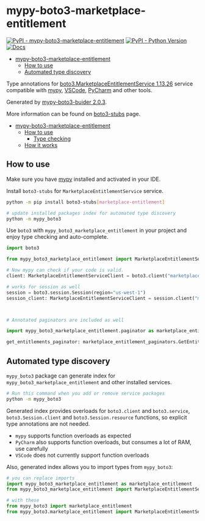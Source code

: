 # mypy-boto3-marketplace-entitlement

[![PyPI - mypy-boto3-marketplace-entitlement](https://img.shields.io/pypi/v/mypy-boto3-marketplace-entitlement.svg?color=blue)](https://pypi.org/project/mypy-boto3-marketplace-entitlement)
[![PyPI - Python Version](https://img.shields.io/pypi/pyversions/mypy-boto3-marketplace-entitlement.svg?color=blue)](https://pypi.org/project/mypy-boto3-marketplace-entitlement)
[![Docs](https://img.shields.io/readthedocs/mypy-boto3-builder.svg?color=blue)](https://mypy-boto3-builder.readthedocs.io/)

- [mypy-boto3-marketplace-entitlement](#mypy-boto3-marketplace-entitlement)
  - [How to use](#how-to-use)
  - [Automated type discovery](#automated-type-discovery)


Type annotations for
[boto3.MarketplaceEntitlementService 1.13.26](https://boto3.amazonaws.com/v1/documentation/api/1.13.26/reference/services/marketplace-entitlement.html#MarketplaceEntitlementService) service
compatible with [mypy](https://github.com/python/mypy), [VSCode](https://code.visualstudio.com/),
[PyCharm](https://www.jetbrains.com/pycharm/) and other tools.

Generated by [mypy-boto3-buider 2.0.3](https://github.com/vemel/mypy_boto3_builder).

More information can be found on [boto3-stubs](https://pypi.org/project/boto3-stubs/) page.

- [mypy-boto3-marketplace-entitlement](#mypy-boto3-marketplace-entitlement)
  - [How to use](#how-to-use)
    - [Type checking](#type-checking)
  - [How it works](#how-it-works)

## How to use

Make sure you have [mypy](https://github.com/python/mypy) installed and activated in your IDE.

Install `boto3-stubs` for `MarketplaceEntitlementService` service.

```bash
python -m pip install boto3-stubs[marketplace-entitlement]

# update installed packages index for automated type discovery
python -m mypy_boto3
```

Use `boto3` with `mypy_boto3_marketplace_entitlement` in your project and enjoy type checking and auto-complete.

```python
import boto3

from mypy_boto3_marketplace_entitlement import MarketplaceEntitlementServiceClient

# Now mypy can check if your code is valid.
client: MarketplaceEntitlementServiceClient = boto3.client("marketplace-entitlement")

# works for session as well
session = boto3.session.Session(region="us-west-1")
session_client: MarketplaceEntitlementServiceClient = session.client("marketplace-entitlement")



# Annotated paginators are included as well

import mypy_boto3_marketplace_entitlement.paginator as marketplace_entitlement_paginators

get_entitlements_paginator: marketplace_entitlement_paginators.GetEntitlementsPaginator = client.get_paginator("get_entitlements")
```

## Automated type discovery

`mypy_boto3` package can generate index for `mypy_boto3_marketplace_entitlement` and other installed services.

```bash
# Run this command when you add or remove service packages
python -m mypy_boto3
```

Generated index provides overloads for `boto3.client` and `boto3.service`,
`boto3.Session.client` and `boto3.Session.resource` functions,
so explicit type annotations are not needed.

- `mypy` supports function overloads as expected
- `PyCharm` also supports function overloads, but consumes a lot of RAM, use carefully
- `VSCode` does not currently support function overloads

Also, generated index allows you to import types from `mypy_boto3`:

```python
# you can replace imports
import mypy_boto3_marketplace_entitlement as marketplace_entitlement
from mypy_boto3_marketplace_entitlement import MarketplaceEntitlementServiceClient

# with these
from mypy_boto3 import marketplace_entitlement
from mypy_boto3.marketplace_entitlement import MarketplaceEntitlementServiceClient
```